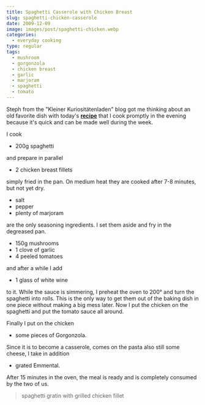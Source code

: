```yaml
---
title: Spaghetti Casserole with Chicken Breast
slug: spaghetti-chicken-casserole
date: 2009-12-09
image: images/post/spaghetti-chicken.webp
categories: 
  - everyday cooking
type: regular
tags: 
  - mushroom
  - gorgonzola
  - chicken breast
  - garlic
  - marjoram
  - spaghetti
  - tomato
---
```


Steph from the "Kleiner Kuriositätenladen" blog got me thinking about an old favorite dish with today's **[recipe](http://kuriositaetenladen.blogspot.com/2009/12/hahnchenschnitzel-in-parmesan-panko.html)** that I cook promptly in the evening because it's quick and can be made well during the week.

I cook

* 200g spaghetti

and prepare in parallel

* 2 chicken breast fillets

simply fried in the pan. On medium heat they are cooked after 7-8 minutes, but not yet dry.

* salt 
* pepper 
* plenty of marjoram

are the only seasoning ingredients. I set them aside and fry in the degreased pan.

* 150g mushrooms 
* 1 clove of garlic 
* 4 peeled tomatoes

and after a while I add

* 1 glass of white wine

to it. While the sauce is simmering, I preheat the oven to 200° and turn the spaghetti into rolls. This is the only way to get them out of the baking dish in one piece without making a big mess later. Now I put the chicken on the spaghetti and put the tomato sauce all around.


Finally I put on the chicken

* some pieces of Gorgonzola.

Since it is to become a casserole, comes on the pasta also still some cheese, I take in addition

* grated Emmental.

After 15 minutes in the oven, the meal is ready and is completely consumed by the two of us.

> spaghetti gratin with grilled chicken fillet
